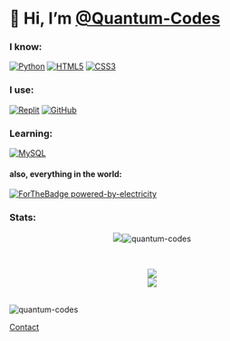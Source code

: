 # 👋 Hi, I’m [@Quantum-Codes](https://github.com/Quantum-Codes)
 
### I know:
[![Python](https://img.shields.io/badge/Python-2B2E3A?style=for-the-badge&logo=python&logoColor=4ea6ed)](https://www.python.org/)  [![HTML5](https://img.shields.io/badge/html5-2B2E3A.svg?style=for-the-badge&logo=html5&logoColor=e54c21)](https://en.wikipedia.org/wiki/HTML5)  [![CSS3](https://img.shields.io/badge/css3-2B2E3A.svg?style=for-the-badge&logo=css3&logoColor=6181fa)](https://en.wikipedia.org/wiki/CSS)

### I use:
[![Replit](https://img.shields.io/badge/Replit-2B2E3A?logo=replit&style=for-the-badge&logoColor=white)](https://replit.com/)  [![GitHub](https://img.shields.io/badge/GitHub-2B2E3A?style=for-the-badge&logo=github)](https://github.com/)

### Learning:
[![MySQL](https://img.shields.io/badge/MySQL-2B2E3A?style=for-the-badge&logo=MySQL)](https://www.mysql.com/)

#### also, everything in the world:
[![ForTheBadge powered-by-electricity](http://ForTheBadge.com/images/badges/powered-by-electricity.svg)](http://ForTheBadge.com)

### Stats:
<p>
 <p align="center"><a href="https://github.com/anuraghazra/github-readme-stats"><img src="https://github-readme-stats.vercel.app/api?username=Quantum-codes&show_icons=true&theme=tokyonight"></a><img src="https://github-readme-streak-stats.herokuapp.com/?user=quantum-codes&" alt="quantum-codes"></p><br>
 <p align="center"><img src="https://github-readme-stats.vercel.app/api/top-langs/?username=Quantum-codes&layout=compact&theme=tokyonight"><br>
 <a href="https://github.com/ryo-ma/github-profile-trophy"><img src="https://github-profile-trophy.vercel.app/?username=Quantum-Codes&theme=algolia"></a></p>
</p>
<br>
<img src="https://komarev.com/ghpvc/?username=quantum-codes&label=Profile%20views&color=0e75b6&style=flat" alt="quantum-codes">
<br>

<a href="https://github.com/Quantum-Codes/Ankit_Anmol/discussions">Contact</a>
